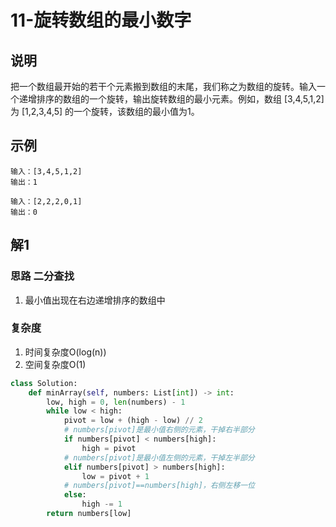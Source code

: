 # 11-旋转数组的最小数字

## 说明
把一个数组最开始的若干个元素搬到数组的末尾，我们称之为数组的旋转。输入一个递增排序的数组的一个旋转，输出旋转数组的最小元素。例如，数组 [3,4,5,1,2] 为 [1,2,3,4,5] 的一个旋转，该数组的最小值为1。

## 示例

```
输入：[3,4,5,1,2]
输出：1

输入：[2,2,2,0,1]
输出：0
```

## 解1

### 思路 二分查找
1. 最小值出现在右边递增排序的数组中

### 复杂度
1. 时间复杂度O(log(n))
2. 空间复杂度O(1)

```python
class Solution:
    def minArray(self, numbers: List[int]) -> int:
        low, high = 0, len(numbers) - 1
        while low < high:
            pivot = low + (high - low) // 2
            # numbers[pivot]是最小值右侧的元素，干掉右半部分
            if numbers[pivot] < numbers[high]:
                high = pivot 
            # numbers[pivot]是最小值左侧的元素，干掉左半部分
            elif numbers[pivot] > numbers[high]:
                low = pivot + 1
            # numbers[pivot]==numbers[high]，右侧左移一位
            else:
                high -= 1
        return numbers[low]
```